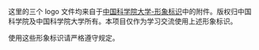 这里的三个 logo 文件均来自于[中国科学院大学-形象标识](https://onestop.ucas.edu.cn/home/info/6b9e95dc-5785-4eee-b25f-1f884698cfc3)中的附件。版权归中国科学院及中国科学院大学所有。本项目仅作为学习交流使用上述形象标识。

使用这些形象标识请严格遵守规定。